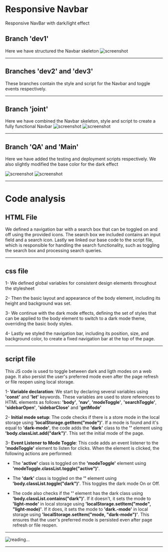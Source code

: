  
#  Responsive Navbar
Responsive NavBar with dark/light effect

##  Branch 'dev1'

Here we have structured the Navbar skeleton 
![screenshot](pics/screenshot1.png)
***

##  Branches 'dev2' and 'dev3'

These branches contain the style and script for the Navbar and toggle events respectively.
***

## Branch 'joint'

Here we have combined the Navbar skeleton, style and script to create a fully functional Navbar
![screenshot](pics/screenshot2.png)
![screenshot](pics/screenshot3.png)
***

## Branch  'QA'  and 'Main'

Here we have added the testing and deployment scripts respectively.
We also slightly modified the  base color for the dark effect

![screenshot](pics/screenshot4.png)
![screenshot](pics/screenshot5.png)
***

#  Code analysis
 
##  HTML File

We defined a navigation bar with a search box that can be toggled on and off using the provided icons. The search box we included contains an input field and a search icon.
Lastly we linked our base code to the script file, which is responsible for handling the search functionality, such as toggling the search box and processing search queries.
***

## css file
1- We defined global variables for consistent design elements throughout the stylesheet

2- Then the basic layout and appearance of the body element, including its height and background was set.

3- We continue with the dark mode effects, defining the set of styles that can be applied to the body element to switch to a dark mode theme, overriding the basic body styles.

4- Lastly we styled the navigation bar, including its position, size, and background color, to create a fixed navigation bar at the top of the page.
***

## script file
This JS code is used to toggle between dark and ligth modes on a web page. It also persist the user's preferred mode even after the page refresh or file reopen using local storage.

1- **Variable declaration**: We start by declaring several variables using **'const'** and **'let'** keywords. These variables are used to store references to HTML elements as follows: **'body'**, **'nav'**, **'modeToggle'**, **'searchToggle'**, **'sidebarOpen'**, **'sidebarClose'** and **'getMode'**

2- **Initial mode setup**: The code checks if there is a store mode in the local storage using **'localStorage.getItem("mode")'**. If a mode is found and it's equal to **'dark-mode'**, the code adds the **'dark'** class to the **'<body>'** element  using **'body.classList.add("dark")'**. This set the initial mode of the page.

3- **Event Listener to Mode Toggle**: This code adds an event listener to the **'modeToggle'** element to listen for clicks. When the element is clicked, the following actions are performed:

- The **'active'** class is toggled on the **'modeToggle'** element using **'modeToggle.classList.toggle("active")'**.

- The **'dark'** class is toggled on the **'<body>'** element using **'body.classList.toggle("dark")'**. This toggles the dark mode On or Off.

- The code also checks if the **'<body>'** element has the dark class using **'body.classList.contains("dark")'**. If it doesn't, it sets the mode to **'light-mode'** in local storage using **'localStorage.setItem("mode", "light-mode)'**. If it does, it sets the mode to **'dark.-mode'** in local storage using **'localStorage.setItem("mode, "dark-mode")'**. This ensures that the user's preferred mode is persisted even after page refresh or file reopen.

***

![reading...](https://media.giphy.com/media/Tf3mp01bfrrUc/giphy.gif?cid=ecf05e47wajghtrc5targr7mju7coe0avdyurnehrr1krgdt&ep=v1_gifs_search&rid=giphy.gif&ct=g "...How could I ever do so unless someone guide me?")

***
